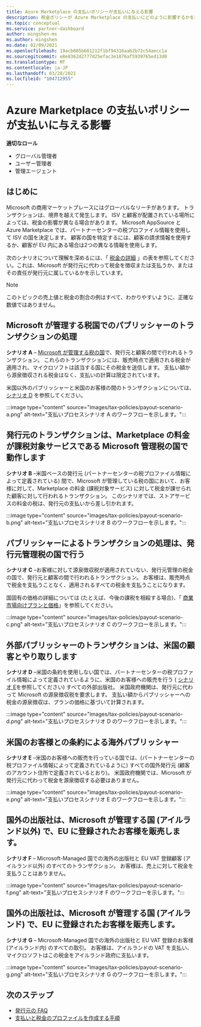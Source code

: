 ```yaml
---
title: Azure Marketplace の支払いポリシーが支払いに与える影響
description: 税金ポリシーが Azure Marketplace の支払いにどのように影響するかを説明します。
ms.topic: conceptual
ms.service: partner-dashboard
author: mingshen-ms
ms.author: mingshen
ms.date: 02/09/2021
ms.openlocfilehash: 19acb085b601212f1bf94316aab2b72c54aecc1a
ms.sourcegitcommit: e8e8362d2777d25efac3e1076af5939765ed13d0
ms.translationtype: MT
ms.contentlocale: ja-JP
ms.lasthandoff: 03/20/2021
ms.locfileid: "104712955"
---
```

# <a name="how-tax-policies-affect-payout-for-azure-marketplace"></a>Azure Marketplace の支払いポリシーが支払いに与える影響

**適切なロール**
-    グローバル管理者
-    ユーザー管理者
-    管理エージェント

## <a name="introduction"></a>はじめに

Microsoft の商用マーケットプレースにはグローバルなリーチがあります。 トランザクションは、境界を越えて発生します。 ISV と顧客が配置されている場所によっては、税金の影響が異なる場合があります。 Microsoft AppSource と Azure Marketplace では、パートナーセンターの税プロファイル情報を使用して ISV の国を決定します。 顧客の国を特定するには、顧客の請求情報を使用するか、顧客が EU 内にある場合は2つの異なる情報を使用します。

次のシナリオについて理解を深めるには、「 [税金の詳細](tax-details-marketplace.md) 」の表を参照してください。これは、Microsoft が発行元に代わって税金を徴収または支払うか、またはその責任が発行元に属しているかを示しています。

> [!NOTE]
> このトピックの売上値と税金の割合の例はすべて、わかりやすいように、正確な数値ではありません。

## <a name="publisher-transacts-in-microsoft-managed-tax-country"></a>Microsoft が管理する税国でのパブリッシャーのトランザクションの処理

**シナリオ A** – [Microsoft が管理する税の国](tax-details-marketplace.md#microsoft-managed-countries)で、発行元と顧客の間で行われるトランザクション。 これらのトランザクションには、販売時点で適用される税金が適用され、マイクロソフトは該当する国にその税金を送信します。 支払い額から源泉徴収される税金はなく、支払いの計算は限定されています。

米国以外のパブリッシャーと米国のお客様の間のトランザクションについては、 [シナリオ D](#foreign-publisher-transacts-with-us-customer) を参照してください。

:::image type="content" source="images/tax-policies/payout-scenario-a.png" alt-text="支払いプロセスシナリオ A のワークフローを示します。":::

## <a name="publisher-transacts-in-microsoft-managed-tax-country-where-marketplace-fee-is-taxable-service"></a>発行元のトランザクションは、Marketplace の料金が課税対象サービスである Microsoft 管理税の国で動作します

**シナリオ B** –米国ベースの発行元 (パートナーセンターの税プロファイル情報によって定義されている) 間で、Microsoft が管理している税の国において、お客様に対して、Marketplace の料金 (課税対象サービス) に対して税金が課せられた顧客に対して行われるトランザクション。 このシナリオでは、ストアサービスの料金の税は、発行元の支払いから差し引かれます。

:::image type="content" source="images/tax-policies/payout-scenario-b.png" alt-text="支払いプロセスシナリオ B のワークフローを示します。":::

## <a name="publisher-transacts-in-publisher-managed-tax-country"></a>パブリッシャーによるトランザクションの処理は、発行元管理税の国で行う

**シナリオ C** –お客様に対して源泉徴収税が適用されていない、発行元管理の税金の国で、発行元と顧客の間で行われるトランザクション。 お客様は、販売時点で税金を支払うことなく、適用されるすべての税金を支払うことになります。

国固有の価格の詳細については (たとえば、今後の課税を相殺する場合)、「 [商業市場向けプランと価格](/azure/marketplace/plans-pricing#custom-prices)」を参照してください。

:::image type="content" source="images/tax-policies/payout-scenario-c.png" alt-text="支払いプロセスシナリオ C のワークフローを示します。":::

## <a name="foreign-publisher-transacts-with-us-customer"></a>外部パブリッシャーのトランザクションは、米国の顧客とやり取りします

**シナリオ D** –米国の条約を使用しない国では、パートナーセンターの税プロファイル情報によって定義されているように、米国のお客様への販売を行う ( [シナリオ E](#foreign-publisher-with-a-treaty-transacts-with-us-customer)を参照してください) すべての外部出版社。 米国政府機関は、発行元に代わって Microsoft の源泉徴収税を要求します。 支払い額からパブリッシャーへの税金の源泉徴収は、プランの価格に基づいて計算されます。

:::image type="content" source="images/tax-policies/payout-scenario-d.png" alt-text="支払いプロセスシナリオ D のワークフローを示します。":::

## <a name="foreign-publisher-with-a-treaty-transacts-with-us-customer"></a>米国のお客様との条約による海外パブリッシャー

**シナリオ E** –米国のお客様への販売を行っている国では、(パートナーセンターの税プロファイル情報によって定義されているように) すべての国外発行元 (顧客のアカウント住所で定義されているとおり)。 米国政府機関では、Microsoft が発行元に代わって税金を源泉徴収する必要はありません。

:::image type="content" source="images/tax-policies/payout-scenario-e.png" alt-text="支払いプロセスシナリオ E のワークフローを示します。":::

## <a name="foreign-publisher-sells-to-an-eu-vat-registered-customer-in-a-microsoft-managed-country-outside-ireland"></a>国外の出版社は、Microsoft が管理する国 (アイルランド以外) で、EU に登録されたお客様を販売します。

**シナリオ F** – Microsoft-Managed 国での海外の出版社と EU VAT 登録顧客 (アイルランド以外) のすべてのトランザクション。 お客様は、売上に対して税金を支払うことはありません。

:::image type="content" source="images/tax-policies/payout-scenario-f.png" alt-text="支払いプロセスシナリオ F のワークフローを示します。":::

## <a name="foreign-publisher-sells-to-an-eu-vat-registered-customer-in-a-microsoft-managed-country-in-ireland"></a>国外の出版社は、Microsoft が管理する国 (アイルランド) で、EU に登録されたお客様を販売します。

**シナリオ G** – Microsoft-Managed 国での海外の出版社と EU VAT 登録のお客様 (アイルランド内) のすべての取引。 お客様は、アイルランドの VAT を支払い、マイクロソフトはこの税金をアイルランド政府に支払います。

:::image type="content" source="images/tax-policies/payout-scenario-g.png" alt-text="支払いプロセスシナリオ G のワークフローを示します。":::

## <a name="next-steps"></a>次のステップ

- [発行元の FAQ](/azure/marketplace/marketplace-faq-publisher-guide)
- [支払いと税金のプロファイルを作成する手順](./set-up-your-payout-account.md?context=%2fazure%2fmarketplace%2fcontext%2fcontext#create-a-payment-profile)